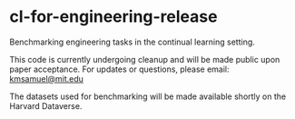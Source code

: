 # cl-for-engineering-release
Benchmarking engineering tasks in the continual learning setting.

This code is currently undergoing cleanup and will be made public upon paper acceptance.
For updates or questions, please email: kmsamuel@mit.edu

The datasets used for benchmarking will be made available shortly on the Harvard Dataverse.
